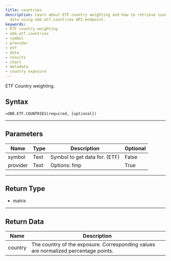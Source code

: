 ```yaml
---
title: countries
description: Learn about ETF country weighting and how to retrieve country exposure
  data using obb.etf.countries API endpoint.
keywords: 
- ETF country weighting
- obb.etf.countries
- symbol
- provider
- etf
- data
- results
- chart
- metadata
- country exposure
---
```


<!-- markdownlint-disable MD041 -->

ETF Country weighting.

## Syntax

```excel wordwrap
=OBB.ETF.COUNTRIES(required, [optional])
```

---

## Parameters

| Name | Type | Description | Optional |
| ---- | ---- | ----------- | -------- |
| symbol | Text | Symbol to get data for. (ETF) | False |
| provider | Text | Options: fmp | True |

---

## Return Type

* matrix

---

## Return Data

| Name | Description |
| ---- | ----------- |
| country | The country of the exposure.  Corresponding values are normalized percentage points.  |
